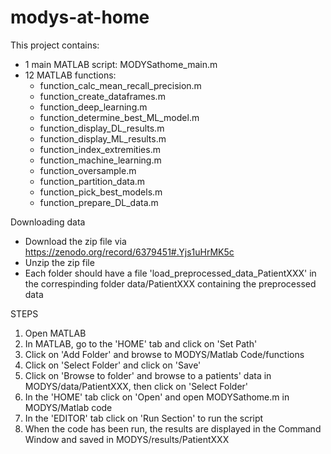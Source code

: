 # modys-at-home

This project contains:

* 1 main MATLAB script: MODYSathome_main.m
* 12 MATLAB functions:
	- function_calc_mean_recall_precision.m
	- function_create_dataframes.m
	- function_deep_learning.m
	- function_determine_best_ML_model.m
	- function_display_DL_results.m
	- function_display_ML_results.m
	- function_index_extremities.m
	- function_machine_learning.m
	- function_oversample.m
	- function_partition_data.m
	- function_pick_best_models.m
	- function_prepare_DL_data.m

Downloading data
 - Download the zip file via https://zenodo.org/record/6379451#.Yjs1uHrMK5c
 - Unzip the zip file
 - Each folder should have a file 'load_preprocessed_data_PatientXXX' in the correspinding folder data/PatientXXX containing the preprocessed data

STEPS
1. Open MATLAB
2. In MATLAB, go to the 'HOME' tab and click on 'Set Path'
3. Click on 'Add Folder' and browse to MODYS/Matlab Code/functions
4. Click on 'Select Folder' and click on 'Save'
5. Click on 'Browse to folder' and browse to a patients' data in MODYS/data/PatientXXX, then click on 'Select Folder'
6. In the 'HOME' tab click on 'Open' and open MODYSathome.m in MODYS/Matlab code
7. In the 'EDITOR' tab click on 'Run Section' to run the script
8. When the code has been run, the results are displayed in the Command Window and saved in MODYS/results/PatientXXX
